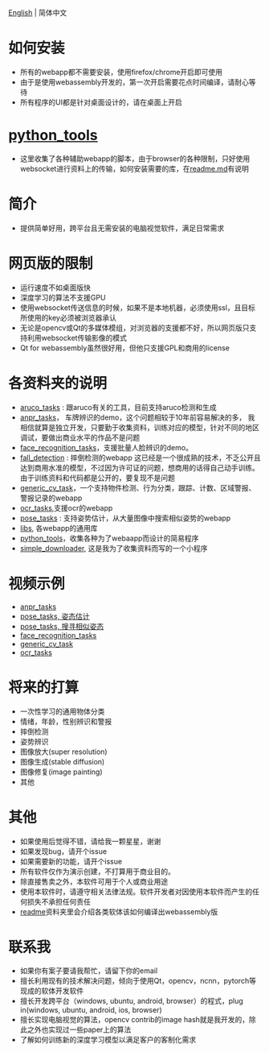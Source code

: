 [English](./readme.md) | 简体中文

# 如何安装

- 所有的webapp都不需要安装，使用firefox/chrome开启即可使用
- 由于是使用webassembly开发的，第一次开启需要花点时间编译，请耐心等待
- 所有程序的UI都是针对桌面设计的，请在桌面上开启

# [python_tools](./python_tools/)
- 这里收集了各种辅助webapp的脚本，由于browser的各种限制，只好使用websocket进行资料上的传输，如何安装需要的库，在[readme.md](./python_tools/simple_server/readme.md)有说明

# 简介

- 提供简单好用，跨平台且无需安装的电脑视觉软件，满足日常需求

# 网页版的限制

- 运行速度不如桌面版快
- 深度学习的算法不支援GPU
- 使用websocket传送信息的时候，如果不是本地机器，必须使用ssl，且目标所使用的key必须被浏览器承认
- 无论是opencv或Qt的多媒体模组，对浏览器的支援都不好，所以网页版只支持利用websocket传输影像的模式
- Qt for webassembly虽然很好用，但他只支援GPL和商用的license

# 各资料夹的说明

- [aruco_tasks](./aruco_tasks/) : 跟aruco有关的工具，目前支持aruco检测和生成
- [anpr_tasks](./anpr_tasks)， 车牌辨识的demo，这个问题相较于10年前容易解决的多，
我相信就算是独立开发，只要勤于收集资料，训练对应的模型，针对不同的地区调试，要做出商业水平的作品不是问题
- [face_recognition_tasks](./face_recognition_tasks)，支援批量人脸辨识的demo。
- [fall_detection](./fall_detection/) : 摔倒检测的webapp
这已经是一个很成熟的技术，不乏公开且达到商用水准的模型，不过因为许可证的问题，想商用的话得自己动手训练。由于训练资料和代码都是公开的，要复现不是问题
- [generic_cv_task](./generic_cv_tasks)，一个支持物件检测、行为分类，跟踪、计数、区域警报、警报记录的webapp
- [ocr_tasks](./ocr_tasks),支援ocr的webapp
- [pose_tasks](./pose_tasks/) : 支持姿势估计，从大量图像中搜索相似姿势的webapp
- [libs](./libs), 各webapp的通用库
- [python_tools](./python_tools)，收集各种为了webaapp而设计的简易程序
- [simple_downloader](./simple_downloader), 这是我为了收集资料而写的一个小程序

# 视频示例

- [anpr_tasks](https://www.youtube.com/watch?v=Eyp1smxac1k)
- [pose_tasks, 姿态估计](https://www.youtube.com/watch?v=LGUZxGAwyCw)
- [pose_tasks, 搜寻相似姿态](https://www.youtube.com/watch?v=VJIFm6UnS0I)
- [face_recognition_tasks](https://www.youtube.com/watch?v=PICwMVUFLPw)
- [generic_cv_task](https://youtu.be/TNancuXjlcM)
- [ocr_tasks](https://youtu.be/30p-nRqsVss)

# 将来的打算

- 一次性学习的通用物体分类
- 情绪，年龄，性别辨识和警报
- 摔倒检测
- 姿势辨识
- 图像放大(super resolution)
- 图像生成(stable diffusion)
- 图像修复(image painting)
- 其他

# 其他

- 如果使用后觉得不错，请给我一颗星星，谢谢
- 如果发现bug，请开个issue
- 如果需要新的功能，请开个issue
- 所有软件仅作为演示创建，不打算用于商业目的。
- 除直接售卖之外，本软件可用于个人或商业用途
- 使用本软件时，请遵守相关法律法规。软件开发者对因使用本软件而产生的任何损失不承担任何责任
- [readme](./readme)资料夹里会介绍各类软体该如何编译出webassembly版

# 联系我

- 如果你有案子要请我帮忙，请留下你的email
- 擅长利用现有的技术解决问题，倾向于使用Qt，opencv，ncnn，pytorch等现成的软体开发软件
- 擅长开发跨平台（windows, ubuntu, android, browser）的程式，plug in(windows, ubuntu, android, ios, browser)
- 擅长实现电脑视觉的算法，opencv contrib的image hash就是我开发的，除此之外也实现过一些paper上的算法
- 了解如何训练新的深度学习模型以满足客户的客制化需求